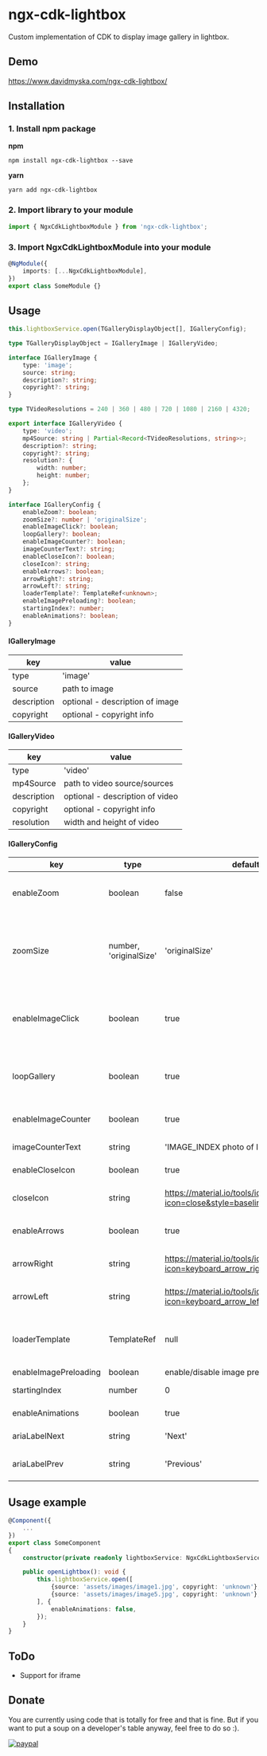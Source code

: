 # ngx-cdk-lightbox

Custom implementation of CDK to display image gallery in lightbox.

## Demo

https://www.davidmyska.com/ngx-cdk-lightbox/

## Installation

### 1. Install npm package

**npm**

```shell
npm install ngx-cdk-lightbox --save
```

**yarn**

```shell
yarn add ngx-cdk-lightbox
```

### 2. Import library to your module

```typescript
import { NgxCdkLightboxModule } from 'ngx-cdk-lightbox';
```

### 3. Import NgxCdkLightboxModule into your module

```typescript
@NgModule({
	imports: [...NgxCdkLightboxModule],
})
export class SomeModule {}
```

## Usage

```typescript
this.lightboxService.open(TGalleryDisplayObject[], IGalleryConfig);
```

```typescript
type TGalleryDisplayObject = IGalleryImage | IGalleryVideo;
```

```typescript
interface IGalleryImage {
	type: 'image';
	source: string;
	description?: string;
	copyright?: string;
}
```

```typescript
type TVideoResolutions = 240 | 360 | 480 | 720 | 1080 | 2160 | 4320;
```

```typescript
export interface IGalleryVideo {
	type: 'video';
	mp4Source: string | Partial<Record<TVideoResolutions, string>>;
	description?: string;
	copyright?: string;
	resolution?: {
		width: number;
		height: number;
	};
}
```

```typescript
interface IGalleryConfig {
	enableZoom?: boolean;
	zoomSize?: number | 'originalSize';
	enableImageClick?: boolean;
	loopGallery?: boolean;
	enableImageCounter?: boolean;
	imageCounterText?: string;
	enableCloseIcon?: boolean;
	closeIcon?: string;
	enableArrows?: boolean;
	arrowRight?: string;
	arrowLeft?: string;
	loaderTemplate?: TemplateRef<unknown>;
	enableImagePreloading?: boolean;
	startingIndex?: number;
	enableAnimations?: boolean;
}
```

#### IGalleryImage

| key         | value                           |
| ----------- | ------------------------------- |
| type        | 'image'                         |
| source      | path to image                   |
| description | optional - description of image |
| copyright   | optional - copyright info       |

#### IGalleryVideo

| key         | value                           |
| ----------- | ------------------------------- |
| type        | 'video'                         |
| mp4Source   | path to video source/sources    |
| description | optional - description of video |
| copyright   | optional - copyright info       |
| resolution  | width and height of video       |

#### IGalleryConfig

| key                   | type                   | default                                                                   | value                                                                           |
| --------------------- | ---------------------- | ------------------------------------------------------------------------- | ------------------------------------------------------------------------------- |
| enableZoom            | boolean                | false                                                                     | display zoom on mouse hover over image                                          |
| zoomSize              | number, 'originalSize' | 'originalSize'                                                            | zoom size, number for zoom multiplication, originalSize for original image size |
| enableImageClick      | boolean                | true                                                                      | enable click on image to navigate to next or previous image                     |
| loopGallery           | boolean                | true                                                                      | loop gallery after last image or before first image                             |
| enableImageCounter    | boolean                | true                                                                      | display current image counter                                                   |
| imageCounterText      | string                 | 'IMAGE_INDEX photo of IMAGE_COUNT'                                        | format for image counter                                                        |
| enableCloseIcon       | boolean                | true                                                                      | display close icon                                                              |
| closeIcon             | string                 | https://material.io/tools/icons/?icon=close&style=baseline                | HTML string containing close icon                                               |
| enableArrows          | boolean                | true                                                                      | display next/prev icons                                                         |
| arrowRight            | string                 | https://material.io/tools/icons/?icon=keyboard_arrow_right&style=baseline | HTML string containing right arrow                                              |
| arrowLeft             | string                 | https://material.io/tools/icons/?icon=keyboard_arrow_left&style=baseline  | HTML string containing left arrow                                               |
| loaderTemplate        | TemplateRef            | null                                                                      | Set custom loader by providing template reference                               |
| enableImagePreloading | boolean                | enable/disable image preloading                                           |
| startingIndex         | number                 | 0                                                                         | index of starting image                                                         |
| enableAnimations      | boolean                | true                                                                      | enable/disable animations                                                       |
| ariaLabelNext         | string                 | 'Next'                                                                    | Aria label for next button                                                      |
| ariaLabelPrev         | string                 | 'Previous'                                                                | Aria label for previous button                                                  |

## Usage example

```typescript
@Component({
	...
})
export class SomeComponent
{
	constructor(private readonly lightboxService: NgxCdkLightboxService) {}

	public openLightbox(): void {
		this.lightboxService.open([
			{source: 'assets/images/image1.jpg', copyright: 'unknown'},
			{source: 'assets/images/image5.jpg', copyright: 'unknown'},
		], {
			enableAnimations: false,
		});
	}
}
```

## ToDo

- Support for iframe

## Donate

You are currently using code that is totally for free and that is fine. But if you want to put a soup on a developer's table anyway, feel free to do so :).

[![paypal](https://www.paypalobjects.com/en_US/i/btn/btn_donateCC_LG.gif)](https://www.paypal.com/cgi-bin/webscr?cmd=_donations&business=LUUCVTX85J2NQ&item_name=For+the+soup%21+%28ngx-cdk-lightbox+development%29&currency_code=CZK&source=url)

